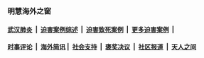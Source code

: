 
### 明慧海外之窗

####  [武汉肺炎](indexes/365.md?t=04010900) &nbsp;|&nbsp;  [迫害案例综述](indexes/328.md?t=04010900) &nbsp;|&nbsp; [迫害致死案例](indexes/277.md?t=04010900)  &nbsp;|&nbsp; [更多迫害案例](indexes/81.md?t=04010900)  &nbsp;|&nbsp; 
####  [时事评论](indexes/19.md?t=04010900) &nbsp;|&nbsp; [海外简讯](indexes/245.md?t=04010900)&nbsp;|&nbsp;  [社会支持](indexes/140.md?t=04010900) &nbsp;|&nbsp; [褒奖决议](indexes/282.md?t=04010900) &nbsp;|&nbsp; [社区报道](indexes/91.md?t=04010900)  &nbsp;|&nbsp; [天人之间](indexes/78.md?t=04010900) 

